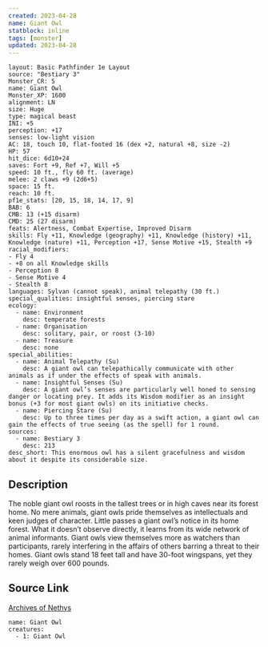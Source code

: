 ```yaml
---
created: 2023-04-28
name: Giant Owl
statblock: inline
tags: [monster]
updated: 2023-04-28
---
```

```statblock
layout: Basic Pathfinder 1e Layout
source: "Bestiary 3"
Monster_CR: 5
name: Giant Owl
Monster_XP: 1600
alignment: LN
size: Huge
type: magical beast
INI: +5
perception: +17
senses: low-light vision
AC: 18, touch 10, flat-footed 16 (dex +2, natural +8, size -2)
HP: 57
hit_dice: 6d10+24
saves: Fort +9, Ref +7, Will +5
speed: 10 ft., fly 60 ft. (average)
melee: 2 claws +9 (2d6+5)
space: 15 ft.
reach: 10 ft.
pf1e_stats: [20, 15, 18, 14, 17, 9]
BAB: 6
CMB: 13 (+15 disarm)
CMD: 25 (27 disarm)
feats: Alertness, Combat Expertise, Improved Disarm
skills: Fly +11, Knowledge (geography) +11, Knowledge (history) +11, Knowledge (nature) +11, Perception +17, Sense Motive +15, Stealth +9
racial_modifiers:
- Fly 4
- +8 on all Knowledge skills
- Perception 8
- Sense Motive 4
- Stealth 8
languages: Sylvan (cannot speak), animal telepathy (30 ft.)
special_qualities: insightful senses, piercing stare
ecology:
  - name: Environment
    desc: temperate forests
  - name: Organisation
    desc: solitary, pair, or roost (3-10)
  - name: Treasure
    desc: none
special_abilities:
  - name: Animal Telepathy (Su)
    desc: A giant owl can telepathically communicate with other animals as if under the effects of speak with animals.
  - name: Insightful Senses (Su)
    desc: A giant owl’s senses are particularly well honed to sensing danger or locating prey. It adds its Wisdom modifier as an insight bonus (+3 for most giant owls) on its initiative checks.
  - name: Piercing Stare (Su)
    desc: Up to three times per day as a swift action, a giant owl can gain the effects of true seeing (as the spell) for 1 round.
sources:
  - name: Bestiary 3
    desc: 213
desc_short: This enormous owl has a silent gracefulness and wisdom about it despite its considerable size.
```
## Description
The noble giant owl roosts in the tallest trees or in high caves near its forest home. No mere animals, giant owls pride themselves as intellectuals and keen judges of character. Little passes a giant owl’s notice in its home forest. What it doesn’t observe directly, it learns from its wide network of animal informants. Giant owls view themselves more as watchers than participants, rarely interfering in the affairs of others barring a threat to their homes. Giant owls stand 18 feet tall and have 30-foot wingspans, yet they rarely weigh over 600 pounds.
## Source Link
[Archives of Nethys](https://aonprd.com/MonsterDisplay.aspx?ItemName=Giant%20Owl)
```encounter-table
name: Giant Owl
creatures:
  - 1: Giant Owl
```
